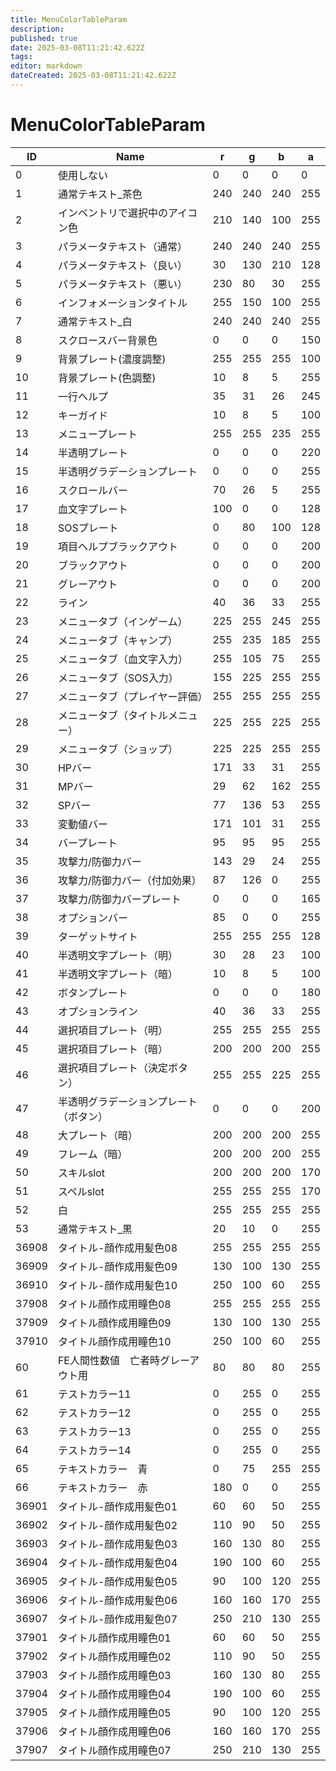 ```yaml
---
title: MenuColorTableParam
description: 
published: true
date: 2025-03-08T11:21:42.622Z
tags: 
editor: markdown
dateCreated: 2025-03-08T11:21:42.622Z
---
```


# MenuColorTableParam
|ID   |Name               |r  |g  |b  |a  |
|-----|-------------------|---|---|---|---|
|0    |使用しない              |0  |0  |0  |0  |
1    |通常テキスト_茶色          |240|240|240|255|
2    |インベントリで選択中のアイコン色   |210|140|100|255|
3    |パラメータテキスト（通常）      |240|240|240|255|
4    |パラメータテキスト（良い）      |30 |130|210|128|
5    |パラメータテキスト（悪い）      |230|80 |30 |255|
6    |インフォメーションタイトル      |255|150|100|255|
7    |通常テキスト_白           |240|240|240|255|
8    |スクロースバー背景色         |0  |0  |0  |150|
9    |背景プレート(濃度調整)       |255|255|255|100|
10   |背景プレート(色調整)        |10 |8  |5  |255|
11   |一行ヘルプ              |35 |31 |26 |245|
12   |キーガイド              |10 |8  |5  |100|
13   |メニュープレート           |255|255|235|255|
14   |半透明プレート            |0  |0  |0  |220|
15   |半透明グラデーションプレート     |0  |0  |0  |255|
16   |スクロールバー            |70 |26 |5  |255|
17   |血文字プレート            |100|0  |0  |128|
18   |SOSプレート            |0  |80 |100|128|
19   |項目ヘルプブラックアウト       |0  |0  |0  |200|
20   |ブラックアウト            |0  |0  |0  |200|
21   |グレーアウト             |0  |0  |0  |200|
22   |ライン                |40 |36 |33 |255|
23   |メニュータブ（インゲーム）      |225|255|245|255|
24   |メニュータブ（キャンプ）       |255|235|185|255|
25   |メニュータブ（血文字入力）      |255|105|75 |255|
26   |メニュータブ（SOS入力）      |155|225|255|255|
27   |メニュータブ（プレイヤー評価）    |255|255|255|255|
28   |メニュータブ（タイトルメニュー）   |225|255|225|255|
29   |メニュータブ（ショップ）       |225|225|255|255|
30   |HPバー               |171|33 |31 |255|
31   |MPバー               |29 |62 |162|255|
32   |SPバー               |77 |136|53 |255|
33   |変動値バー              |171|101|31 |255|
34   |バープレート             |95 |95 |95 |255|
35   |攻撃力/防御力バー          |143|29 |24 |255|
36   |攻撃力/防御力バー（付加効果）    |87 |126|0  |255|
37   |攻撃力/防御力バープレート      |0  |0  |0  |165|
38   |オプションバー            |85 |0  |0  |255|
39   |ターゲットサイト           |255|255|255|128|
40   |半透明文字プレート（明）       |30 |28 |23 |100|
41   |半透明文字プレート（暗）       |10 |8  |5  |100|
42   |ボタンプレート            |0  |0  |0  |180|
43   |オプションライン           |40 |36 |33 |255|
44   |選択項目プレート（明）        |255|255|255|255|
45   |選択項目プレート（暗）        |200|200|200|255|
46   |選択項目プレート（決定ボタン）    |255|255|225|255|
47   |半透明グラデーションプレート（ボタン）|0  |0  |0  |200|
48   |大プレート（暗）           |200|200|200|255|
49   |フレーム（暗）            |200|200|200|255|
50   |スキルslot            |200|200|200|170|
51   |スペルslot            |255|255|255|170|
52   |白                  |255|255|255|255|
53   |通常テキスト_黒           |20 |10 |0  |255|
36908|タイトル-顔作成用髪色08      |255|255|255|255|
36909|タイトル-顔作成用髪色09      |130|100|130|255|
36910|タイトル-顔作成用髪色10      |250|100|60 |255|
37908|タイトル顔作成用瞳色08       |255|255|255|255|
37909|タイトル顔作成用瞳色09       |130|100|130|255|
37910|タイトル顔作成用瞳色10       |250|100|60 |255|
60   |FE人間性数値　亡者時グレーアウト用 |80 |80 |80 |255|
61   |テストカラー11           |0  |255|0  |255|
62   |テストカラー12           |0  |255|0  |255|
63   |テストカラー13           |0  |255|0  |255|
64   |テストカラー14           |0  |255|0  |255|
65   |テキストカラー　青          |0  |75 |255|255|
66   |テキストカラー　赤          |180|0  |0  |255|
36901|タイトル-顔作成用髪色01      |60 |60 |50 |255|
36902|タイトル-顔作成用髪色02      |110|90 |50 |255|
36903|タイトル-顔作成用髪色03      |160|130|80 |255|
36904|タイトル-顔作成用髪色04      |190|100|60 |255|
36905|タイトル-顔作成用髪色05      |90 |100|120|255|
36906|タイトル-顔作成用髪色06      |160|160|170|255|
36907|タイトル-顔作成用髪色07      |250|210|130|255|
37901|タイトル顔作成用瞳色01       |60 |60 |50 |255|
37902|タイトル顔作成用瞳色02       |110|90 |50 |255|
37903|タイトル顔作成用瞳色03       |160|130|80 |255|
37904|タイトル顔作成用瞳色04       |190|100|60 |255|
37905|タイトル顔作成用瞳色05       |90 |100|120|255|
37906|タイトル顔作成用瞳色06       |160|160|170|255|
37907|タイトル顔作成用瞳色07       |250|210|130|255|
